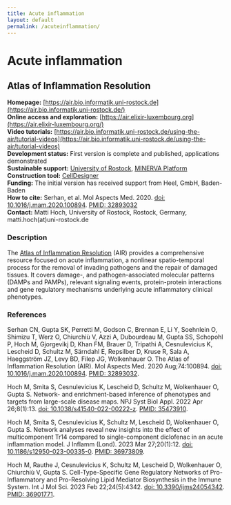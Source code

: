 ```yaml
---
title: Acute inflammation
layout: default
permalink: /acuteinflammation/
---
```


# Acute inflammation
## Atlas of Inflammation Resolution

**Homepage:** [https://air.bio.informatik.uni-rostock.de](https://air.bio.informatik.uni-rostock.de/)  
**Online access and exploration:** [https://air.elixir-luxembourg.org](https://air.elixir-luxembourg.org/)  
**Video tutorials:** [https://air.bio.informatik.uni-rostock.de/using-the-air/tutorial-videos](https://air.bio.informatik.uni-rostock.de/using-the-air/tutorial-videos)  
**Development status:** First version is complete and published, applications demonstrated  
**Sustainable support:** [University of Rostock](https://www.sbi.uni-rostock.de/), [MINERVA Platform](https://minerva.pages.uni.lu/)  
**Construction tool:** [CellDesigner](https://www.celldesigner.org/)  
**Funding:** The initial version has received support from Heel, GmbH, Baden-Baden   
**How to cite:** Serhan, et al. Mol Aspects Med. 2020. [doi: 10.1016/j.mam.2020.100894](https://doi.org/10.1016/j.mam.2020.100894). [PMID: 32893032](https://www.ncbi.nlm.nih.gov/pubmed/32893032)  
**Contact:** Matti Hoch, University of Rostock, Rostock, Germany, matti.hoch(at)uni-rostock.de   


### Description

The [Atlas of Inflammation Resolution](https://air.bio.informatik.uni-rostock.de) (AIR) provides a comprehensive resource focused on acute inflammation, a nonlinear spatio-temporal process for the removal of invading pathogens and the repair of damaged tissues. It covers damage-, and pathogen-associated molecular patterns (DAMPs and PAMPs), relevant signaling events, protein-protein interactions and gene regulatory mechanisms underlying acute inflammatory clinical phenotypes. 

### References

Serhan CN, Gupta SK, Perretti M, Godson C, Brennan E, Li Y, Soehnlein O, Shimizu T, Werz O, Chiurchiù V, Azzi A, Dubourdeau M, Gupta SS, Schopohl P, Hoch M, Gjorgevikj D, Khan FM, Brauer D, Tripathi A, Cesnulevicius K, Lescheid D, Schultz M, Särndahl E, Repsilber D, Kruse R, Sala A, Haeggström JZ, Levy BD, Filep JG, Wolkenhauer O. The Atlas of Inflammation Resolution (AIR). Mol Aspects Med. 2020 Aug;74:100894. [doi: 10.1016/j.mam.2020.100894](https://doi.org/10.1016/j.mam.2020.100894). [PMID: 32893032](https://www.ncbi.nlm.nih.gov/pubmed/32893032).

Hoch M, Smita S, Cesnulevicius K, Lescheid D, Schultz M, Wolkenhauer O, Gupta S. Network- and enrichment-based inference of phenotypes and targets from large-scale disease maps. NPJ Syst Biol Appl. 2022 Apr 26;8(1):13. [doi: 10.1038/s41540-022-00222-z](https://doi.org/10.1038/s41540-022-00222-z). [PMID: 35473910](https://www.ncbi.nlm.nih.gov/pubmed/35473910).

Hoch M, Smita S, Cesnulevicius K, Schultz M, Lescheid D, Wolkenhauer O, Gupta S. Network analyses reveal new insights into the effect of multicomponent Tr14 compared to single-component diclofenac in an acute inflammation model. J Inflamm (Lond). 2023 Mar 27;20(1):12. [doi: 10.1186/s12950-023-00335-0](https://doi.org/10.1186/s12950-023-00335-0). [PMID: 36973809](https://www.ncbi.nlm.nih.gov/pubmed/36973809).

Hoch M, Rauthe J, Cesnulevicius K, Schultz M, Lescheid D, Wolkenhauer O, Chiurchiù V, Gupta S. Cell-Type-Specific Gene Regulatory Networks of Pro-Inflammatory and Pro-Resolving Lipid Mediator Biosynthesis in the Immune System. Int J Mol Sci. 2023 Feb 22;24(5):4342. [doi: 10.3390/ijms24054342](https://doi.org/10.3390/ijms24054342). [PMID: 36901771](https://www.ncbi.nlm.nih.gov/pubmed/36901771).
 
 
